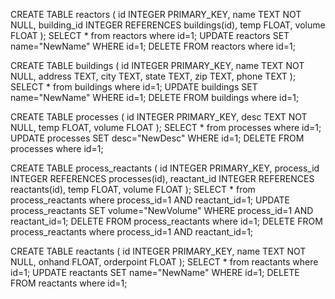 ﻿CREATE TABLE reactors ( id INTEGER PRIMARY_KEY, name TEXT NOT NULL, building_id INTEGER REFERENCES buildings(id), temp FLOAT, volume FLOAT );
SELECT * from reactors where id=1;
UPDATE reactors SET name="NewName" WHERE id=1;
DELETE FROM reactors where id=1;

CREATE TABLE buildings ( id INTEGER PRIMARY_KEY, name TEXT NOT NULL, address TEXT, city TEXT, state TEXT, zip TEXT, phone TEXT );
SELECT * from buildings where id=1;
UPDATE buildings SET name="NewName" WHERE id=1;
DELETE FROM buildings where id=1;

CREATE TABLE processes ( id INTEGER PRIMARY_KEY, desc TEXT NOT NULL, temp FLOAT, volume FLOAT );
SELECT * from processes where id=1;
UPDATE processes SET desc="NewDesc" WHERE id=1;
DELETE FROM processes where id=1;

CREATE TABLE process_reactants ( id INTEGER PRIMARY_KEY, process_id INTEGER REFERENCES processes(id), reactant_id INTEGER REFERENCES reactants(id), temp FLOAT, volume FLOAT );
SELECT * from process_reactants where process_id=1 AND reactant_id=1;
UPDATE process_reactants SET volume="NewVolume" WHERE process_id=1 AND reactant_id=1;
DELETE FROM process_reactants where id=1;
DELETE FROM process_reactants where process_id=1 AND reactant_id=1;

CREATE TABLE reactants ( id INTEGER PRIMARY_KEY, name TEXT NOT NULL, onhand FLOAT, orderpoint FLOAT );
SELECT * from reactants where id=1;
UPDATE reactants SET name="NewName" WHERE id=1;
DELETE FROM reactants where id=1;
